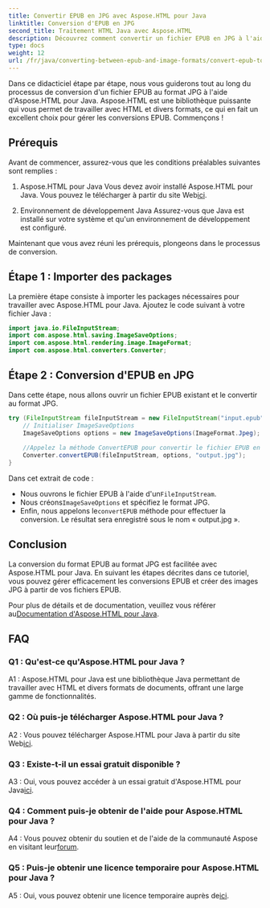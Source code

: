 ```yaml
---
title: Convertir EPUB en JPG avec Aspose.HTML pour Java
linktitle: Conversion d'EPUB en JPG
second_title: Traitement HTML Java avec Aspose.HTML
description: Découvrez comment convertir un fichier EPUB en JPG à l'aide d'Aspose.HTML pour Java. Suivez notre guide étape par étape et exploitez la puissance d'Aspose.HTML.
type: docs
weight: 12
url: /fr/java/converting-between-epub-and-image-formats/convert-epub-to-jpg/
---
```

Dans ce didacticiel étape par étape, nous vous guiderons tout au long du processus de conversion d'un fichier EPUB au format JPG à l'aide d'Aspose.HTML pour Java. Aspose.HTML est une bibliothèque puissante qui vous permet de travailler avec HTML et divers formats, ce qui en fait un excellent choix pour gérer les conversions EPUB. Commençons !

## Prérequis

Avant de commencer, assurez-vous que les conditions préalables suivantes sont remplies :

1. Aspose.HTML pour Java
 Vous devez avoir installé Aspose.HTML pour Java. Vous pouvez le télécharger à partir du site Web[ici](https://releases.aspose.com/html/java/).

2. Environnement de développement Java
Assurez-vous que Java est installé sur votre système et qu'un environnement de développement est configuré.

Maintenant que vous avez réuni les prérequis, plongeons dans le processus de conversion.

## Étape 1 : Importer des packages

La première étape consiste à importer les packages nécessaires pour travailler avec Aspose.HTML pour Java. Ajoutez le code suivant à votre fichier Java :

```java
import java.io.FileInputStream;
import com.aspose.html.saving.ImageSaveOptions;
import com.aspose.html.rendering.image.ImageFormat;
import com.aspose.html.converters.Converter;
```

## Étape 2 : Conversion d'EPUB en JPG

Dans cette étape, nous allons ouvrir un fichier EPUB existant et le convertir au format JPG.

```java
try (FileInputStream fileInputStream = new FileInputStream("input.epub")) {
    // Initialiser ImageSaveOptions
    ImageSaveOptions options = new ImageSaveOptions(ImageFormat.Jpeg);
    
    //Appelez la méthode ConvertEPUB pour convertir le fichier EPUB en JPG.
    Converter.convertEPUB(fileInputStream, options, "output.jpg");
}
```

Dans cet extrait de code :

-  Nous ouvrons le fichier EPUB à l'aide d'un`FileInputStream`.
-  Nous créons`ImageSaveOptions` et spécifiez le format JPG.
-  Enfin, nous appelons le`convertEPUB` méthode pour effectuer la conversion. Le résultat sera enregistré sous le nom « output.jpg ».

## Conclusion

La conversion du format EPUB au format JPG est facilitée avec Aspose.HTML pour Java. En suivant les étapes décrites dans ce tutoriel, vous pouvez gérer efficacement les conversions EPUB et créer des images JPG à partir de vos fichiers EPUB.

 Pour plus de détails et de documentation, veuillez vous référer au[Documentation d'Aspose.HTML pour Java](https://reference.aspose.com/html/java/).

## FAQ

### Q1 : Qu'est-ce qu'Aspose.HTML pour Java ?

A1 : Aspose.HTML pour Java est une bibliothèque Java permettant de travailler avec HTML et divers formats de documents, offrant une large gamme de fonctionnalités.

### Q2 : Où puis-je télécharger Aspose.HTML pour Java ?

 A2 : Vous pouvez télécharger Aspose.HTML pour Java à partir du site Web[ici](https://releases.aspose.com/html/java/).

### Q3 : Existe-t-il un essai gratuit disponible ?

 A3 : Oui, vous pouvez accéder à un essai gratuit d'Aspose.HTML pour Java[ici](https://releases.aspose.com/).

### Q4 : Comment puis-je obtenir de l'aide pour Aspose.HTML pour Java ?

 A4 : Vous pouvez obtenir du soutien et de l'aide de la communauté Aspose en visitant leur[forum](https://forum.aspose.com/).

### Q5 : Puis-je obtenir une licence temporaire pour Aspose.HTML pour Java ?

A5 : Oui, vous pouvez obtenir une licence temporaire auprès de[ici](https://purchase.aspose.com/temporary-license/).
